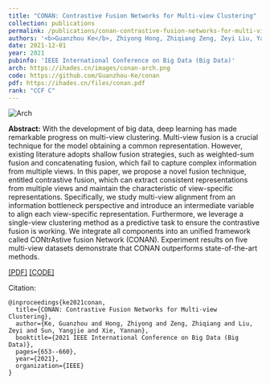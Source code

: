 ```yaml
---
title: "CONAN: Contrastive Fusion Networks for Multi-view Clustering"
collection: publications
permalink: /publications/conan-contrastive-fusion-networks-for-multi-view-clustering
authors: '<b>Guanzhou Ke</b>, Zhiyong Hong, Zhiqiang Zeng, Zeyi Liu, Yangjie Sun, and Yannan Xie'
date: 2021-12-01
year: 2021
pubinfo: 'IEEE International Conference on Big Data (Big Data)'
arch: https://ihades.cn/images/conan-arch.png
code: https://github.com/Guanzhou-Ke/conan
pdf: https://ihades.cn/files/conan.pdf
rank: "CCF C"
---
```


![Arch](https://ihades.cn/images/conan-arch.png)


**Abstract:** With the development of big data, deep learning has made remarkable progress on multi-view clustering. Multi-view fusion is a crucial technique for the model obtaining a common representation. However, existing literature adopts shallow fusion strategies, such as weighted-sum fusion and concatenating fusion, which fail to capture complex information from multiple views. In this paper, we propose a novel fusion technique, entitled contrastive fusion, which can extract consistent representations from multiple views and maintain the characteristic of view-specific representations. Specifically, we study multi-view alignment from an information bottleneck perspective and introduce an intermediate variable to align each view-specific representation. Furthermore, we leverage a single-view clustering method as a predictive task to ensure the contrastive fusion is working. We integrate all components into an unified framework called CONtrAstive fusion Network (CONAN). Experiment results on five multi-view datasets demonstrate that CONAN outperforms state-of-the-art methods.


[\[PDF\]](https://ihades.cn/files/conan.pdf) [\[CODE\]](https://github.com/Guanzhou-Ke/conan)

Citation:

```
@inproceedings{ke2021conan,
  title={CONAN: Contrastive Fusion Networks for Multi-view Clustering},
  author={Ke, Guanzhou and Hong, Zhiyong and Zeng, Zhiqiang and Liu, Zeyi and Sun, Yangjie and Xie, Yannan},
  booktitle={2021 IEEE International Conference on Big Data (Big Data)},
  pages={653--660},
  year={2021},
  organization={IEEE}
}
```